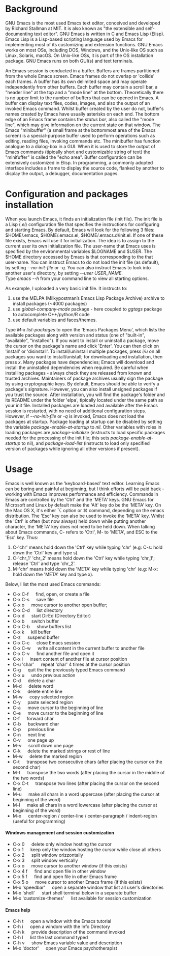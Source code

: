 # Background
GNU Emacs is the most used Emacs text editor, conceived and developed by Richard Stallman at MIT. It is also known as "the extensible and self-documenting text editor". GNU Emacs is written in C and Emacs Lisp (Elisp). Emacs Lisp is a Lisp-based scripting language used by Emacs for implementing most of its customizing and extension functions. GNU Emacs works on most OSs, including DOS, Windows, and the Unix-like OS such as Linux, Solaris, macOS. On Unix-like OSs, it is part of the OS installation package. GNU Emacs runs on both GUI(s) and text terminals.

An Emacs session is conducted in a buffer. Buffers are frames partitioned from the whole Emacs screen. Emacs frames do not overlap or 'collide' each frames. A buffer has its own delimited space and may operate independently from other buffers. Each buffer may contain a scroll bar, a "header line" at the top and a "mode line" at the bottom. Theoretically there is no upper limit to the number of buffers that can be opened in Emacs. A buffer can display text files, codes, images, and also the output of an invoked Emacs command. Whilst buffer created by the user do not, buffer's names created by Emacs have usually asterisks on each end. The bottom edge of an Emacs frame contains the *status bar*, also called the "mode line", which may give information on the current state on that window. The Emacs "minibuffer" (a small frame at the bottommost area of the Emacs screen) is a special-purpose buffer used to perform operations such as editing, reading files, invoking commands etc. The minibuffer has function analogue to a dialog-box in a GUI. When it is used to store the output of Emacs commands (tipically short and customizable string of text) the "minifuffer" is called the "echo area". Buffer configuration can be extensively customized in Elisp. In programming, a commonly adopted interface includes a frame to display the source code, flanked by another to display the output, a debugger, documentation pages.

# Configuration and packages installation
When you launch Emacs, it finds an initialization file (init file). The init file is a Lisp (*.el*) configuration file that specifies the instructions for configuring and starting Emacs. By default, Emacs will look for the following 3 files: $HOME/.emacs, $HOME/.emacs.el, $HOME/.emacs.d/init.el. If one of these file exists, Emacs will use it for initialization. The idea is to assign to the current user its own initialization file. The user-name that Emacs uses is specified by the environmental variables $LOGNAME and $USER. The $HOME directory accessed by Emacs is that corresponding to the that user-name. You can instruct Emacs to do not load the init file (as default), by setting *--no-init-file* or *-q*. You can also instruct Emacs to look into another user's directory, by setting *--user USER_NAME*.  
Type *emacs --h* from your command line to view all starting options.  

As example, I uploaded a very basic init file. It instructs to: 
1) use the MELPA (Milkypostman’s Emacs Lisp Package Archive) archive to install packages (~4000 packages)  
2) use *global-company-mode* package - here coupled to *ggtags* package to autocomplete C++/python/R code  
3) use default variables and faces/themes.  

Type *M-x list-packages* to open the 'Emacs Packages Menu', which lists the available packages along with version and status (one of "built-in", "available", "installed"). If you want to install or uninstall a package, move the cursor on the package's name and click 'Enter'. You can then click on 'install' or 'disinstall'. To install/uninstall multiple packages, press *i/u* on all packages you want to install/unistall; for downloading and installation, then press *x*. Many packages have dependencies; Emacs will download and install the uninstalled dependencies when required. Be careful when installing packages - always check they are released from known and trusted archives. Maintainers of package archives usually sign the package by using cryptographic keys. By default, Emacs should be able to verify a package's signature. However, you can also install unsigned packages if you trust the source. After installation, you will find the package's folder and its README under the folder 'elpa', tipically located under the same path as your init file. Installed packages are loaded and available after the Emacs session is restarted, with no need of additional configuration steps. However, if *--no-init-file* or *-q* is invoked, Emacs does not load the packages at startup. Package loading at startup can be disabled by setting the variable *package-enable-at-startup* to *nil*. Other variables with roles in loading packages are *package-initialize* (instructs to load specific packages needed for the processing of the init file; this sets *package-enable-at-startup* to nil), and *package-load-list* (instructs to load only specified version of packages while ignoring all other versions if present).

# Usage
Emacs is well known as the 'keyboard-based' text editor. Learning Emacs can be boring and painful at beginning, but I think efforts will be paid back - working with Emacs improves performance and efficiency. Commands in Emacs are controlled by the 'Ctrl' and the 'META' keys. GNU Emacs for Microsoft and Linux by default make the 'Alt' key do be the 'META' key. On the Mac OS X, it's either ⌥ option or ⌘ command, depending on the emacs distribution. The 'Esc' key can also be used to invoke the 'META' key. Whilst the 'Ctrl' is often (but now always) held down while putting another character, the 'META' key does not need to be held down. When talking about Emacs commands, C- refers to 'Ctrl', M- to 'META', and ESC to the 'Esc' key. Thus:
  
1) C-'chr' means hold down the 'Ctrl' key while typing 'chr' (e.g: C-s: hold down the 'Ctrl' key and type s).
2) C-'chr_1' 'chr_2' means hold down the 'Ctrl' key while typing 'chr_1'; release 'Ctrl' and type 'chr_2'.
3) M-'chr' means hold down the 'META' key while typing 'chr' (e.g: M-x: hold down the 'META' key and type x).

Below, I list the most used Emacs commands:

- C-x C-f &emsp; find, open, or create a file  
- C-x C-s &emsp; save file  
- C-x o   &emsp; move cursor to another open buffer;
- C-x C-d &emsp; list directory  
- C-x d &emsp; start DirEd (Directory Editor)  
- C-x b &emsp; switch buffer  
- C-x C-b &emsp; show buffers list  
- C-x k &emsp; kill buffer  
- C-z &emsp; suspend buffer  
- C-x C-c &emsp; close Emacs session  
- C-x C-w &emsp; write all content in the current buffer to another file  
- C-x C-v &emsp; find another file and open it  
- C-x i &emsp; insert content of another file at cursor position  
- C-u 'char' &emsp; repeat 'char' 4 times at the cursor position  
- C-g &emsp; quit the the previously typed Emacs command  
- C-x u &emsp; undo previous action  
- C-d &emsp; delete a char  
- M-d &emsp; delete word  
- C-k &emsp; delete entire line  
- M-w &emsp; copy selected region  
- C-y &emsp; paste selected region  
- C-a &emsp; move cursor to the beginning of line  
- C-e &emsp; move cursor to the beginning of line  
- C-f &emsp; forward char
- C-b &emsp; backward char
- C-p &emsp; previous line
- C-n &emsp; next line
- C-v &emsp; one page up
- M-v &emsp; scroll down one page  
- C-k &emsp; delete the marked strings or rest of line
- M-w &emsp; delete the marked region
- C-t &emsp; transpose two consecutive chars (after placing the cursor on the second char)  
- M-t &emsp; transpose the two words (after placing the cursor in the middle of the two words)  
- C-x C-t &emsp; transpose two lines (after placing the cursor on the second line)  
- M-u &emsp; make all chars in a word uppercase (after placing the cursor at beginning of the word)  
- M-l &emsp; make all chars in a word lowercase (after placing the cursor at beginning of the word)  
- M-x &emsp; center-region / center-line / center-paragraph / indent-region (useful for programming)   
  
#### Windows management and session customization  
- C-x 0 &emsp; delete only window hosting the cursor  
- C-x 1 &emsp; keep only the window hosting the cursor while close all others  
- C-x 2 &emsp; split window orizzontally  
- C-x 3 &emsp; split window vertically  
- C-x o &emsp; move cursor to another window (if this exists)  
- C-x 4 f &emsp; find and open file in other window  
- C-x 5 f &emsp; find and open file in other Emacs frame  
- C-x 5 o &emsp; move cursor to another Emacs frame (if this exists)  
- M-x 'speedbar' &emsp; open a separate window that list all user's directories  
- M-x 'shell' &emsp; start shell terminal below in a separate buffer  
- M-x 'customize-themes' &emsp; list available for session customization  

#### Emacs help  
- C-h t &emsp; open a window with the Emacs tutorial  
- C-h i &emsp; open a windom with the Info Directory  
- C-h k &emsp; provide description of the command invoked  
- C-h l &emsp; list the last command typed  
- C-h v &emsp; show Emacs variable value and description  
- M-x 'doctor' &emsp; open your Emacs psychotherapist


